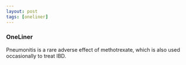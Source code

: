 ```yaml
---
layout: post
tags: [oneliner]
---
```



### OneLiner

Pneumonitis is a rare adverse effect of methotrexate, which is also used occasionally to treat IBD.
